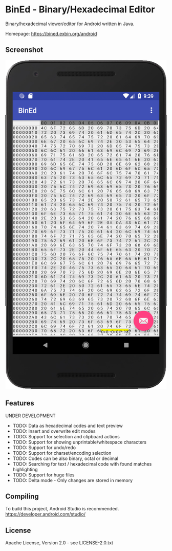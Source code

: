 BinEd - Binary/Hexadecimal Editor
=================================

Binary/hexadecimal viewer/editor for Android written in Java.

Homepage: https://bined.exbin.org/android  

Screenshot
----------

![BinEd-Editor Screenshot](images/editor_screenshot.png?raw=true)

Features
--------

UNDER DEVELOPMENT  

  * TODO: Data as hexadecimal codes and text preview
  * TODO: Insert and overwrite edit modes
  * TODO: Support for selection and clipboard actions
  * TODO: Support for showing unprintable/whitespace characters
  * TODO: Support for undo/redo
  * TODO: Support for charset/encoding selection
  * TODO: Codes can be also binary, octal or decimal
  * TODO: Searching for text / hexadecimal code with found matches highlighting
  * TODO: Support for huge files
  * TODO: Delta mode - Only changes are stored in memory

Compiling
---------

To build this project, Android Studio is recommended.
https://developer.android.com/studio/  

License
-------

Apache License, Version 2.0 - see LICENSE-2.0.txt  

